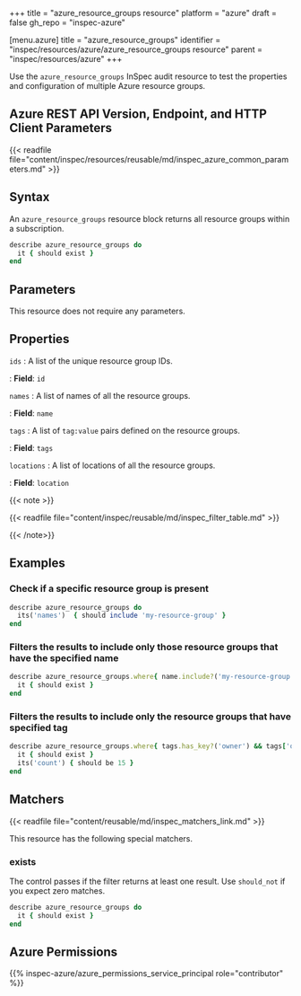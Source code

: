 +++
title = "azure_resource_groups resource"
platform = "azure"
draft = false
gh_repo = "inspec-azure"

[menu.azure]
title = "azure_resource_groups"
identifier = "inspec/resources/azure/azure_resource_groups resource"
parent = "inspec/resources/azure"
+++

Use the `azure_resource_groups` InSpec audit resource to test the properties and configuration of multiple Azure resource groups.

## Azure REST API Version, Endpoint, and HTTP Client Parameters

{{< readfile file="content/inspec/resources/reusable/md/inspec_azure_common_parameters.md" >}}

## Syntax

An `azure_resource_groups` resource block returns all resource groups within a subscription.

```ruby
describe azure_resource_groups do
  it { should exist }
end
```

## Parameters

This resource does not require any parameters.

## Properties

`ids`
: A list of the unique resource group IDs.

: **Field**: `id`

`names`
: A list of names of all the resource groups.

: **Field**: `name`

`tags`
: A list of `tag:value` pairs defined on the resource groups.

: **Field**: `tags`

`locations`
: A list of locations of all the resource groups.

: **Field**: `location`

{{< note >}}

{{< readfile file="content/inspec/reusable/md/inspec_filter_table.md" >}}

{{< /note>}}

## Examples

### Check if a specific resource group is present

```ruby
describe azure_resource_groups do
  its('names')  { should include 'my-resource-group' }
end
```

### Filters the results to include only those resource groups that have the specified name

```ruby
describe azure_resource_groups.where{ name.include?('my-resource-group') } do
  it { should exist }
end
```

### Filters the results to include only the resource groups that have specified tag

```ruby
describe azure_resource_groups.where{ tags.has_key?('owner') && tags['owner'] == "InSpec" } do
  it { should exist }
  its('count') { should be 15 }
end
```

## Matchers

{{< readfile file="content/reusable/md/inspec_matchers_link.md" >}}

This resource has the following special matchers.

### exists

The control passes if the filter returns at least one result. Use `should_not` if you expect zero matches.

```ruby
describe azure_resource_groups do
  it { should exist }
end
```

## Azure Permissions

{{% inspec-azure/azure_permissions_service_principal role="contributor" %}}
